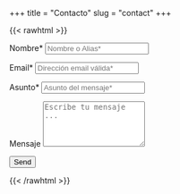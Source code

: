 +++
title = "Contacto"
slug = "contact"
+++

{{< rawhtml >}}


<form action="https://docs.google.com/forms/u/0/d/e/1FAIpQLSc1ov8p4HEO5lqdiXZTHVK6FNIcc1VX_uk4J4VgdpHNK1cbUg/formResponse" method="post" target="hidden_iframe" onsubmit="submitted=true">
  <label>Nombre*</label>
        <input type="text" placeholder="Nombre o Alias*" class="form-input" name="entry.2005620554" required>

  <label>Email*</label>
        <input type="email" placeholder="Dirección email válida*" class="form-input" name="entry.1045781291" required>

   <label>Asunto*</label>
        <input type="text" placeholder="Asunto del mensaje*" class="form-input" name="entry.1065046570" required>

   <label>Mensaje</label>
        <textarea rows="5" placeholder="Escribe tu mensaje ..." class="form-input" name="entry.839337160" ></textarea>

   <button type="submit">Send</button>
</form>
{{< /rawhtml >}}